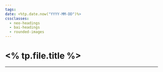 ```yaml
---
tags: 
date: <%tp.date.now("YYYY-MM-DD")%>
cssclasses:
  - neo-headings
  - bai-headings
  - rounded-images
---
```

# <% tp.file.title %>

***
